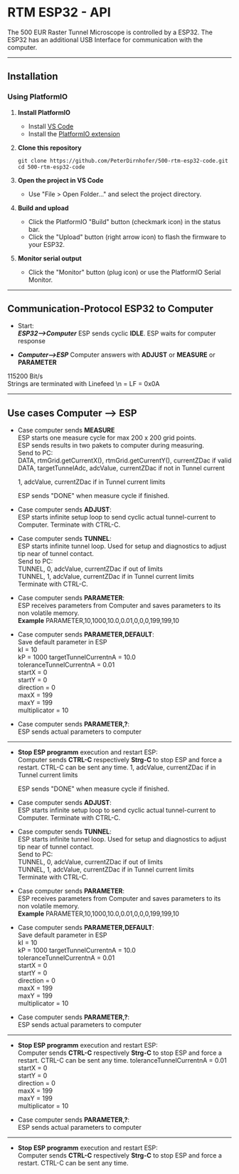 # RTM ESP32 - API

The 500 EUR Raster Tunnel Microscope is controlled by a ESP32. The ESP32 has an additional USB Interface for communication with the computer.

---

## Installation

### Using PlatformIO

1. **Install PlatformIO**  
   - Install [VS Code](https://code.visualstudio.com/)  
   - Install the [PlatformIO extension](https://platformio.org/install/ide?install=vscode)

2. **Clone this repository**  
   ```
   git clone https://github.com/PeterDirnhofer/500-rtm-esp32-code.git
   cd 500-rtm-esp32-code
   ```

3. **Open the project in VS Code**  
   - Use "File > Open Folder..." and select the project directory.

4. **Build and upload**  
   - Click the PlatformIO "Build" button (checkmark icon) in the status bar.
   - Click the "Upload" button (right arrow icon) to flash the firmware to your ESP32.

5. **Monitor serial output**  
   - Click the "Monitor" button (plug icon) or use the PlatformIO Serial Monitor.

---

## Communication-Protocol ESP32 to Computer



- Start:  
  ***ESP32-->Computer*** ESP sends cyclic **IDLE**. ESP waits for computer response

- ***Computer-->ESP*** Computer answers with **ADJUST** or **MEASURE** or **PARAMETER**

115200 Bit/s   
Strings are terminated with Linefeed \n = LF = 0x0A
  
---

## Use cases Computer --> ESP

- Case computer sends **MEASURE**  
  ESP starts one measure cycle for max 200 x 200 grid points.  
  ESP sends results in two pakets to computer during measuring.  
  Send to PC:   
  DATA, rtmGrid.getCurrentX(), rtmGrid.getCurrentY(), currentZDac if valid   
  DATA, targetTunnelAdc, adcValue, currentZDac if not in Tunnel current


  1, adcValue, currentZDac if in Tunnel current limits    

  ESP sends "DONE" when measure cycle if finished.

- Case computer sends **ADJUST**:  
  ESP starts infinite setup loop to send cyclic actual tunnel-current to Computer. Terminate with CTRL-C.
  
- Case computer sends **TUNNEL**:  
  ESP starts infinite tunnel loop. Used for setup and diagnostics to adjust tip near of tunnel contact.  
  Send to PC:   
  TUNNEL, 0, adcValue, currentZDac if out of limits   
  TUNNEL, 1, adcValue, currentZDac if in Tunnel current limits    
  Terminate with CTRL-C.

- Case computer sends **PARAMETER**:  
  ESP receives parameters from Computer and saves parameters to its non volatile memory.  
  **Example** PARAMETER,10,1000,10.0,0.01,0,0,0,199,199,10

- Case computer sends **PARAMETER,DEFAULT**:  
  Save default parameter in ESP  
    kI = 10  
    kP = 1000
    targetTunnelCurrentnA = 10.0  
    toleranceTunnelCurrentnA = 0.01  
    startX = 0  
    startY = 0  
    direction = 0  
    maxX = 199  
    maxY = 199  
    multiplicator = 10

- Case computer sends **PARAMETER,?**:  
  ESP sends actual parameters to computer

---

- **Stop ESP programm** execution and restart ESP:  
  Computer sends **CTRL-C** respectively **Strg-C** to stop ESP and force a restart. CTRL-C can be sent any time.
  1, adcValue, currentZDac if in Tunnel current limits    

  ESP sends "DONE" when measure cycle if finished.

- Case computer sends **ADJUST**:  
  ESP starts infinite setup loop to send cyclic actual tunnel-current to Computer. Terminate with CTRL-C.
  
- Case computer sends **TUNNEL**:  
  ESP starts infinite tunnel loop. Used for setup and diagnostics to adjust tip near of tunnel contact.  
  Send to PC:   
  TUNNEL, 0, adcValue, currentZDac if out of limits   
  TUNNEL, 1, adcValue, currentZDac if in Tunnel current limits    
  Terminate with CTRL-C.

- Case computer sends **PARAMETER**:  
  ESP receives parameters from Computer and saves parameters to its non volatile memory.  
  **Example** PARAMETER,10,1000,10.0,0.01,0,0,0,199,199,10

- Case computer sends **PARAMETER,DEFAULT**:  
  Save default parameter in ESP  
    kI = 10  
    kP = 1000
    targetTunnelCurrentnA = 10.0  
    toleranceTunnelCurrentnA = 0.01  
    startX = 0  
    startY = 0  
    direction = 0  
    maxX = 199  
    maxY = 199  
    multiplicator = 10

- Case computer sends **PARAMETER,?**:  
  ESP sends actual parameters to computer

---

- **Stop ESP programm** execution and restart ESP:  
  Computer sends **CTRL-C** respectively **Strg-C** to stop ESP and force a restart. CTRL-C can be sent any time.
    toleranceTunnelCurrentnA = 0.01  
    startX = 0  
    startY = 0  
    direction = 0  
    maxX = 199  
    maxY = 199  
    multiplicator = 10

- Case computer sends **PARAMETER,?**:  
  ESP sends actual parameters to computer

---

- **Stop ESP programm** execution and restart ESP:  
  Computer sends **CTRL-C** respectively **Strg-C** to stop ESP and force a restart. CTRL-C can be sent any time.
